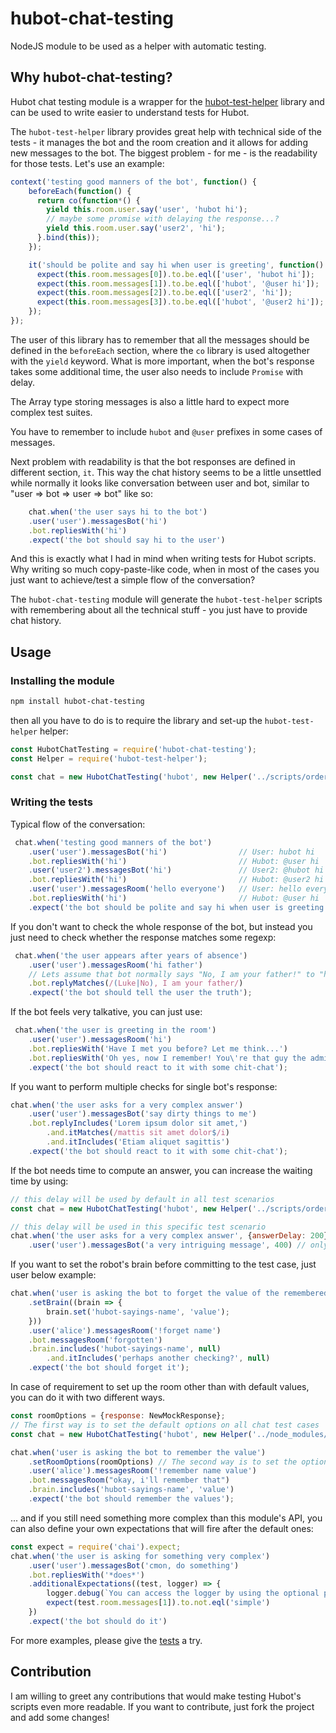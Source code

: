 # hubot-chat-testing
NodeJS module to be used as a helper with automatic testing.

## Why hubot-chat-testing?
Hubot chat testing module is a wrapper for the 
[hubot-test-helper](https://github.com/mtsmfm/hubot-test-helper) library
and can be used to write easier to understand tests for Hubot.

The `hubot-test-helper` library provides great help with technical side of the tests - 
it manages the bot and the room creation and it allows for adding new messages to the bot. 
The biggest problem - for me - is the readability for those tests. Let's use an example:

```javascript
context('testing good manners of the bot', function() {
    beforeEach(function() {
      return co(function*() {
        yield this.room.user.say('user', 'hubot hi');
        // maybe some promise with delaying the response...?
        yield this.room.user.say('user2', 'hi');
      }.bind(this));
    });

    it('should be polite and say hi when user is greeting', function() {
      expect(this.room.messages[0]).to.be.eql(['user', 'hubot hi']);
      expect(this.room.messages[1]).to.be.eql(['hubot', '@user hi']);
      expect(this.room.messages[2]).to.be.eql(['user2', 'hi']);
      expect(this.room.messages[3]).to.be.eql(['hubot', '@user2 hi']);
    });
});
```
The user of this library has to remember that all the messages should be defined in the 
`beforeEach` section, where the `co` library is used altogether with the `yield` keyword. 
What is more important, when the bot's response takes some additional time, 
the user also needs to include `Promise` with delay.

The Array type storing messages is also a little hard to expect more complex test suites.

You have to remember to include `hubot` and `@user` prefixes in some cases of messages.

Next problem with readability is that the bot responses are defined in different section, `it`.
This way the chat history seems to be a little unsettled while normally it looks like conversation
between user and bot, similar to "user => bot => user => bot" like so:

```javascript
    chat.when('the user says hi to the bot')
    .user('user').messagesBot('hi')
    .bot.repliesWith('hi')
    .expect('the bot should say hi to the user')
``` 

And this is exactly what I had in mind when writing tests for Hubot scripts. Why writing so much
copy-paste-like code, when in most of the cases you just want to achieve/test a simple flow of the
conversation? 

The `hubot-chat-testing` module will generate the `hubot-test-helper` scripts with remembering
about all the technical stuff - you just have to provide chat history.

## Usage

### Installing the module
```bash
npm install hubot-chat-testing
```
then all you have to do is to require the library and set-up the `hubot-test-helper` helper:
```javascript
const HubotChatTesting = require('hubot-chat-testing');
const Helper = require('hubot-test-helper');

const chat = new HubotChatTesting('hubot', new Helper('../scripts/orders.js'));
```

### Writing the tests
Typical flow of the conversation:
```javascript
 chat.when('testing good manners of the bot')
    .user('user').messagesBot('hi')                // User: hubot hi
    .bot.repliesWith('hi')                         // Hubot: @user hi
    .user('user2').messagesBot('hi')               // User2: @hubot hi
    .bot.repliesWith('hi')                         // Hubot: @user2 hi
    .user('user').messagesRoom('hello everyone')   // User: hello everyone
    .bot.repliesWith('hi')                         // Hubot: @user hi
    .expect('the bot should be polite and say hi when user is greeting');
```

If you don't want to check the whole response of the bot, but instead you just need to 
check whether the response matches some regexp:
```javascript
 chat.when('the user appears after years of absence')
    .user('user').messagesRoom('hi father')
    // Lets assume that bot normally says "No, I am your father!" to "hi father"
    .bot.replyMatches(/(Luke|No), I am your father/)
    .expect('the bot should tell the user the truth');
```

If the bot feels very talkative, you can just use:
```javascript
 chat.when('the user is greeting in the room')
    .user('user').messagesRoom('hi')
    .bot.repliesWith('Have I met you before? Let me think...')
    .bot.repliesWith('Oh yes, now I remember! You\'re that guy the admin told me to worry about!')
    .expect('the bot should react to it with some chit-chat');
```

If you want to perform multiple checks for single bot's response:
```javascript
chat.when('the user asks for a very complex answer')
    .user('user').messagesBot('say dirty things to me')
    .bot.replyIncludes('Lorem ipsum dolor sit amet,')
        .and.itMatches(/mattis sit amet dolor$/i)
        .and.itIncludes('Etiam aliquet sagittis')
    .expect('the bot should react to it with some chit-chat');
```

If the bot needs time to compute an answer, you can increase the waiting time by using:
```javascript
// this delay will be used by default in all test scenarios
const chat = new HubotChatTesting('hubot', new Helper('../scripts/orders.js'), {answerDelay: 50}); 

// this delay will be used in this specific test scenario
chat.when('the user asks for a very complex answer', {answerDelay: 200}) 
    .user('user').messagesBot('a very intriguing message', 400) // only this request will wait 400 ms for an answer
```

If you want to set the robot's brain before committing to the test case, just user below example:
```javascript
chat.when('user is asking the bot to forget the value of the remembered variable')
    .setBrain((brain => {
        brain.set('hubot-sayings-name', 'value');
    }))
    .user('alice').messagesRoom('!forget name')
    .bot.messagesRoom('forgotten')
    .brain.includes('hubot-sayings-name', null)
        .and.itIncludes('perhaps another checking?', null)
    .expect('the bot should forget it');
```

In case of requirement to set up the room other than with default values, you can do it with two different ways.
```javascript
const roomOptions = {response: NewMockResponse};
// The first way is to set the default options on all chat test cases
const chat = new HubotChatTesting('hubot', new Helper('../node_modules/hubot-sayings/src/hubot-sayings.js'), null, roomOptions);

chat.when('user is asking the bot to remember the value')
    .setRoomOptions(roomOptions) // The second way is to set the options only for this test case
    .user('alice').messagesRoom('!remember name value')
    .bot.messagesRoom("okay, i'll remember that")
    .brain.includes('hubot-sayings-name', 'value')
    .expect('the bot should remember the values');
```

... and if you still need something more complex than this module's API, you can also define your own expectations that
will fire after the default ones:
```javascript
const expect = require('chai').expect;
chat.when('the user is asking for something very complex')
    .user('user').messagesBot('cmon, do something')
    .bot.repliesWith('*does*')
    .additionalExpectations((test, logger) => {
        logger.debug(`You can access the logger by using the optional parameter logger`);
        expect(test.room.messages[1]).to.not.eql('simple')
    })
    .expect('the bot should do it')
```
For more examples, please give the [tests](test) a try.

## Contribution
I am willing to greet any contributions that would make testing Hubot's scripts even more readable.
If you want to contribute, just fork the project and add some changes!